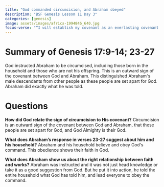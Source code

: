 ```yaml
---
title: "God commanded circumcision, and Abraham obeyed"
description: "BSF Genesis Lesson 11 Day 3"
categories: [genesis]
image: assets/images/africa-1994846_640.jpg
focus-verse: "“I will establish my covenant as an everlasting covenant between me and you and your descendants after you for the generations to come, to be your God and the God of your descendants after you.” – Genesis 17:7"
---
```


# Summary of Genesis 17:9-14; 23-27

God instructed Abraham to be circumcised, including those born in the household and those who are not his offspring. This is an outward sign of the covenant between God and Abraham. This distinguished Abraham's male descendants from other people as these people are set apart for God. Abraham did exactly what he was told.

# Questions

**How did God relate the sign of circumcision to His covenant?** Circumcision is an outward sign of the covenant between God and Abraham, that these people are set apart for God, and God Almighty is their God.

**What does Abraham’s response in verses 23-27 suggest about him and his household?** Abraham and his household believe and obey God's command. This obedience shows their faith in God.

**What does Abraham show us about the right relationship between faith and works?** Abraham was instructed and it was not just head knowledge or take it as a good suggestion from God. But he put it into action, he told the entire household what God has told him, and lead everyone to obey the command.
